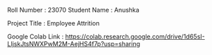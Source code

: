 Roll Number       :   23070
Student Name      :   Anushka

Project Title     :   Employee Attrition

Google Colab Link :   https://colab.research.google.com/drive/1d65sI-LIjskJtsNWXPwM2M-AejHS4f7p?usp=sharing
